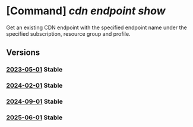 # [Command] _cdn endpoint show_

Get an existing CDN endpoint with the specified endpoint name under the specified subscription, resource group and profile.

## Versions

### [2023-05-01](/Resources/mgmt-plane/L3N1YnNjcmlwdGlvbnMve30vcmVzb3VyY2Vncm91cHMve30vcHJvdmlkZXJzL21pY3Jvc29mdC5jZG4vcHJvZmlsZXMve30vZW5kcG9pbnRzL3t9/2023-05-01.xml) **Stable**

<!-- mgmt-plane /subscriptions/{}/resourcegroups/{}/providers/microsoft.cdn/profiles/{}/endpoints/{} 2023-05-01 -->

### [2024-02-01](/Resources/mgmt-plane/L3N1YnNjcmlwdGlvbnMve30vcmVzb3VyY2Vncm91cHMve30vcHJvdmlkZXJzL21pY3Jvc29mdC5jZG4vcHJvZmlsZXMve30vZW5kcG9pbnRzL3t9/2024-02-01.xml) **Stable**

<!-- mgmt-plane /subscriptions/{}/resourcegroups/{}/providers/microsoft.cdn/profiles/{}/endpoints/{} 2024-02-01 -->

### [2024-09-01](/Resources/mgmt-plane/L3N1YnNjcmlwdGlvbnMve30vcmVzb3VyY2Vncm91cHMve30vcHJvdmlkZXJzL21pY3Jvc29mdC5jZG4vcHJvZmlsZXMve30vZW5kcG9pbnRzL3t9/2024-09-01.xml) **Stable**

<!-- mgmt-plane /subscriptions/{}/resourcegroups/{}/providers/microsoft.cdn/profiles/{}/endpoints/{} 2024-09-01 -->

### [2025-06-01](/Resources/mgmt-plane/L3N1YnNjcmlwdGlvbnMve30vcmVzb3VyY2Vncm91cHMve30vcHJvdmlkZXJzL21pY3Jvc29mdC5jZG4vcHJvZmlsZXMve30vZW5kcG9pbnRzL3t9/2025-06-01.xml) **Stable**

<!-- mgmt-plane /subscriptions/{}/resourcegroups/{}/providers/microsoft.cdn/profiles/{}/endpoints/{} 2025-06-01 -->
